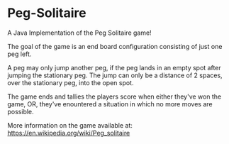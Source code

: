 # Peg-Solitaire
A Java Implementation of the Peg Solitaire game!

The goal of the game is an end board configuration consisting of just one peg left.

A peg may only jump another peg, if the peg lands in an empty spot after jumping the stationary peg.
The jump can only be a distance of 2 spaces, over the stationary peg, into the open spot.

The game ends and tallies the players score when either they've won the game, OR, they've enountered a situation in which
no more moves are possible.

More information on the game available at: 
https://en.wikipedia.org/wiki/Peg_solitaire
